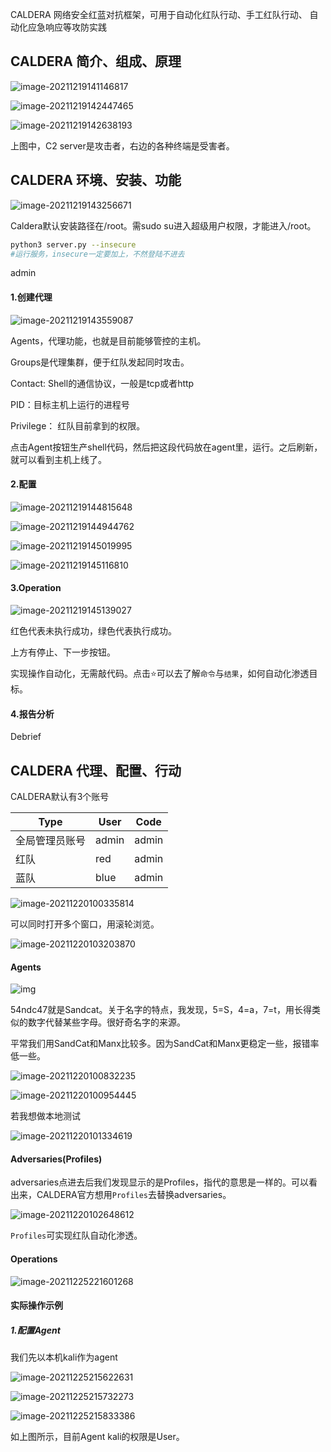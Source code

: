 CALDERA 网络安全红蓝对抗框架，可用于自动化红队行动、手工红队行动、 自动化应急响应等攻防实践  

## CALDERA 简介、组成、原理

![image-20211219141146817](.assets/image-20211219141146817.png)

![image-20211219142447465](.assets/image-20211219142447465.png)

![image-20211219142638193](.assets/image-20211219142638193.png)

上图中，C2 server是攻击者，右边的各种终端是受害者。



## CALDERA 环境、安装、功能

![image-20211219143256671](.assets/image-20211219143256671.png)

Caldera默认安装路径在/root。需sudo su进入超级用户权限，才能进入/root。

```bash
python3 server.py --insecure	
#运行服务，insecure一定要加上，不然登陆不进去
```

admin

#### 1.创建代理

![image-20211219143559087](.assets/image-20211219143559087.png)

Agents，代理功能，也就是目前能够管控的主机。

Groups是代理集群，便于红队发起同时攻击。

Contact: Shell的通信协议，一般是tcp或者http

PID：目标主机上运行的进程号

Privilege： 红队目前拿到的权限。

点击Agent按钮生产shell代码，然后把这段代码放在agent里，运行。之后刷新，就可以看到主机上线了。

#### 2.配置

![image-20211219144815648](.assets/image-20211219144815648.png)

![image-20211219144944762](.assets/image-20211219144944762.png)

![image-20211219145019995](.assets/image-20211219145019995.png)

![image-20211219145116810](.assets/image-20211219145116810.png)

#### 3.Operation

![image-20211219145139027](.assets/image-20211219145139027.png)

红色代表未执行成功，绿色代表执行成功。

上方有停止、下一步按钮。

实现操作自动化，无需敲代码。点击⭐可以去了解`命令`与`结果`，如何自动化渗透目标。

#### 4.报告分析

Debrief



## CALDERA 代理、配置、行动

CALDERA默认有3个账号

| Type           | User  | Code  |
| -------------- | ----- | ----- |
| 全局管理员账号 | admin | admin |
| 红队           | red   | admin |
| 蓝队           | blue  | admin |

![image-20211220100335814](.assets/image-20211220100335814.png)

可以同时打开多个窗口，用滚轮浏览。

![image-20211220103203870](.assets/image-20211220103203870.png)

#### Agents

![img](.assets/438d87ab-696c-402f-81e7-ae0ed1ef91d5.jpg)

54ndc47就是Sandcat。关于名字的特点，我发现，5=S，4=a，7=t，用长得类似的数字代替某些字母。很好奇名字的来源。

平常我们用SandCat和Manx比较多。因为SandCat和Manx更稳定一些，报错率低一些。

![image-20211220100832235](.assets/image-20211220100832235.png)

![image-20211220100954445](.assets/image-20211220100954445.png)

若我想做本地测试

![image-20211220101334619](.assets/image-20211220101334619.png)



#### Adversaries(Profiles)

adversaries点进去后我们发现显示的是Profiles，指代的意思是一样的。可以看出来，CALDERA官方想用`Profiles`去替换adversaries。

![image-20211220102648612](.assets/image-20211220102648612.png)

`Profiles`可实现红队自动化渗透。

#### Operations

![image-20211225221601268](.assets/image-20211225221601268.png)

#### 实际操作示例

##### 1.配置Agent

我们先以本机kali作为agent

![image-20211225215622631](.assets/image-20211225215622631.png)

![image-20211225215732273](.assets/image-20211225215732273.png)

![image-20211225215833386](.assets/image-20211225215833386.png)

如上图所示，目前Agent kali的权限是User。


